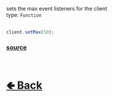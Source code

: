 sets the max event listeners for the client<br>
type: `Function`<br><br>

```js
client.setMax(50);
```

### [source](https://github.com/paigeroid/noscord.js/blob/main/src/Client/custard/setMax.js)

<br> <h1> [🢀 Back](https://github.com/paigeroid/noscord.js/wiki/Client) </h1>